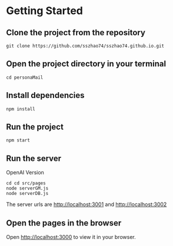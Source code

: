 # Getting Started

## Clone the project from the repository

```git clone https://github.com/sszhao74/sszhao74.github.io.git```

## Open the project directory in your terminal
```cd personaMail```

## Install dependencies
```npm install```

## Run the project
```npm start```

## Run the server
OpenAI Version
```
cd cd src/pages
node serverGM.js
node serverDB.js
```
The server urls are [http://localhost:3001](http://localhost:3001) 
and [http://localhost:3002](http://localhost:3002) 

## Open the pages in the browser
Open [http://localhost:3000](http://localhost:3000) to view it in your browser.

